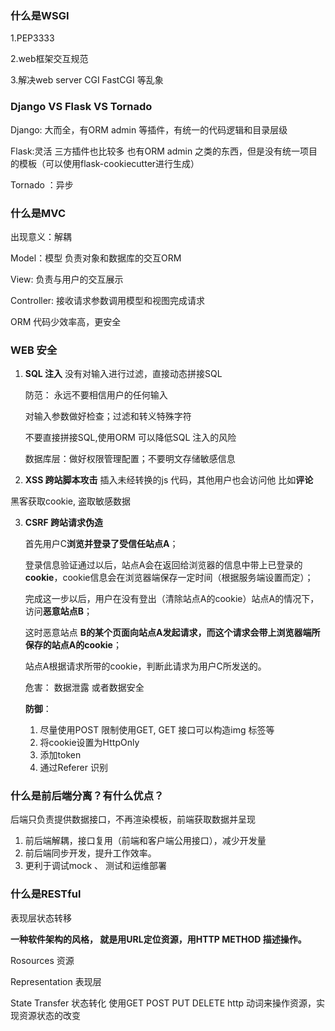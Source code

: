 ### 什么是WSGI

1.PEP3333

2.web框架交互规范

3.解决web server CGI FastCGI 等乱象

### Django VS Flask VS Tornado

Django: 大而全，有ORM admin 等插件，有统一的代码逻辑和目录层级

Flask:灵活 三方插件也比较多 也有ORM admin 之类的东西，但是没有统一项目的模板（可以使用flask-cookiecutter进行生成）

Tornado ：异步

### 什么是MVC

出现意义：解耦

Model：模型 负责对象和数据库的交互ORM

View: 负责与用户的交互展示

Controller: 接收请求参数调用模型和视图完成请求

ORM 代码少效率高，更安全



### WEB 安全

1. **SQL 注入**  没有对输入进行过滤，直接动态拼接SQL

   防范： 永远不要相信用户的任何输入

   对输入参数做好检查；过滤和转义特殊字符

   不要直接拼接SQL,使用ORM 可以降低SQL 注入的风险

   数据库层：做好权限管理配置；不要明文存储敏感信息  

2.  **XSS 跨站脚本攻击**     插入未经转换的js 代码，其他用户也会访问他  比如**评论**

   黑客获取cookie, 盗取敏感数据

3. **CSRF 跨站请求伪造**

   首先用户C**浏览并登录了受信任站点A**；

   登录信息验证通过以后，站点A会在返回给浏览器的信息中带上已登录的**cookie**，cookie信息会在浏览器端保存一定时间（根据服务端设置而定）；

   完成这一步以后，用户在没有登出（清除站点A的cookie）站点A的情况下，访问**恶意站点B**；

   这时恶意站点 **B的某个页面向站点A发起请求，而这个请求会带上浏览器端所保存的站点A的cookie**；

   站点A根据请求所带的cookie，判断此请求为用户C所发送的。

   危害： 数据泄露  或者数据安全

   **防御**：

   1. 尽量使用POST 限制使用GET, GET 接口可以构造img 标签等
   2. 将cookie设置为HttpOnly 
   3. 添加token
   4. 通过Referer 识别



### 什么是前后端分离？有什么优点？

后端只负责提供数据接口，不再渲染模板，前端获取数据并呈现

1. 前后端解耦，接口复用（前端和客户端公用接口），减少开发量
2. 前后端同步开发，提升工作效率。
3. 更利于调试mock 、 测试和运维部署



### 什么是RESTful

表现层状态转移

**一种软件架构的风格， 就是用URL定位资源，用HTTP METHOD 描述操作。**

Rosources 资源 

Representation 表现层 

State Transfer 状态转化  使用GET POST PUT DELETE  http 动词来操作资源，实现资源状态的改变